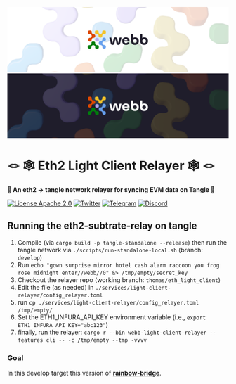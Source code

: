 <div align="center">
<a href="https://www.webb.tools/">
    
![Webb Logo](./assets/webb_banner_light.png#gh-light-mode-only)
![Webb Logo](./assets/webb_banner_dark.png#gh-dark-mode-only)
  </a>
  </div>
<h1 align="left"> 🪢 🕸️ Eth2 Light Client Relayer 🕸️ 🪢 </h1>
<p align="left">
    <strong>🚀 An eth2 -> tangle network relayer for syncing EVM data on Tangle 🚀</strong>
</p>

<div align="left" >

[![License Apache 2.0](https://img.shields.io/badge/License-Apache%202.0-blue.svg?style=flat-square)](https://opensource.org/licenses/Apache-2.0)
[![Twitter](https://img.shields.io/twitter/follow/webbprotocol.svg?style=flat-square&label=Twitter&color=1DA1F2)](https://twitter.com/webbprotocol)
[![Telegram](https://img.shields.io/badge/Telegram-gray?logo=telegram)](https://t.me/webbprotocol)
[![Discord](https://img.shields.io/discord/833784453251596298.svg?style=flat-square&label=Discord&logo=discord)](https://discord.gg/cv8EfJu3Tn)

</div>

## Running the eth2-subtrate-relay on tangle

1. Compile (via `cargo build -p tangle-standalone --release`) then run the tangle network via `./scripts/run-standalone-local.sh` (branch: `develop`)
2. Run `echo "gown surprise mirror hotel cash alarm raccoon you frog rose midnight enter//webb//0" &> /tmp/empty/secret_key`
4. Checkout the relayer repo (working branch: `thomas/eth_light_client`)
5. Edit the file (as needed) in `./services/light-client-relayer/config_relayer.toml`
6. run `cp ./services/light-client-relayer/config_relayer.toml /tmp/empty/`
7. Set the ETH1_INFURA_API_KEY environment variable (i.e., `export ETH1_INFURA_API_KEY="abc123"`)
8. finally, run the relayer: `cargo r --bin webb-light-client-relayer --features cli -- -c /tmp/empty --tmp -vvvv`

### Goal
In this develop target this version of [**rainbow-bridge**](https://github.com/aurora-is-near/rainbow-bridge/tree/418ce551bb04a33267a10c2d713c64f048f9a3d5).